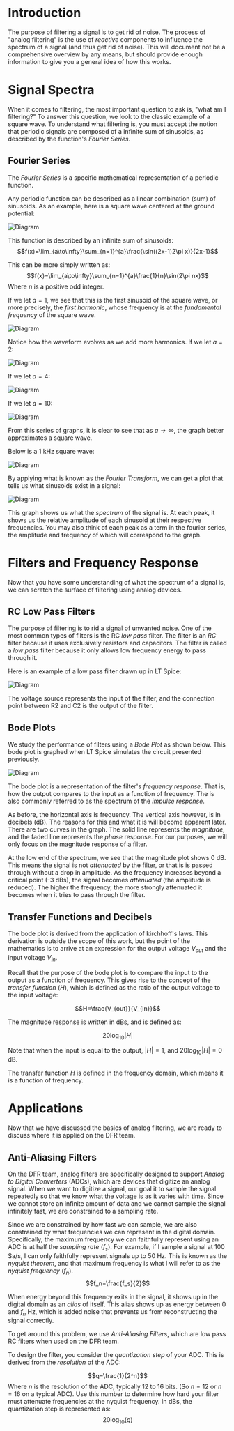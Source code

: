 # Introduction

The purpose of filtering a signal is to get rid of noise.
The process of "analog filtering" is the use of *reactive* components to influence the spectrum of a signal (and thus get rid of noise).
This will document not be a comprehensive overview by any means, but should provide enough information to give you a general idea of how this works.

# Signal Spectra

When it comes to filtering, the most important question to ask is, "what am I filtering?"
To answer this question, we look to the classic example of a square wave.
To understand what filtering is, you must accept the notion that periodic signals are composed of a infinite sum of sinusoids, as described by the function's *Fourier Series*.

## Fourier Series

The *Fourier Series* is a specific mathematical representation of a periodic function.

Any periodic function can be described as a linear combination (sum) of sinusoids.
As an example, here is a square wave centered at the ground potential:

![Diagram](figures\square_wave.JPG)

This function is described by an infinite sum of sinusoids:
$$f(x)=\lim_{a\to\infty}\sum_{n=1}^{a}\frac{\sin((2x-1)2\pi x)}{2x-1}$$

This can be more simply written as:
$$f(x)=\lim_{a\to\infty}\sum_{n=1}^{a}\frac{1}{n}\sin(2\pi nx)$$
Where $n$ is a positive odd integer.

If we let $a=1$, we see that this is the first sinusoid of the square wave, or more precisely, the *first harmonic*, whose frequency is at the *fundamental frequency* of the square wave.

![Diagram](figures\square_wave_2.JPG)

Notice how the waveform evolves as we add more harmonics. If we let $a=2$:

![Diagram](figures\square_wave_3.JPG)

If we let $a=4$:

![Diagram](figures\square_wave_4.JPG)

If we let $a=10$:

![Diagram](figures\square_wave_5.JPG)

From this series of graphs, it is clear to see that as $a\to\infty$, the graph better approximates a square wave.

Below is a 1 kHz square wave:

![Diagram](figures\square_wave_1kHz.png)

By applying what is known as the *Fourier Transform*, we can get a plot that tells us what sinusoids exist in a signal:

![Diagram](figures\square_wave_1kHz_bode.png)

This graph shows us what the *spectrum* of the signal is.
At each peak, it shows us the relative amplitude of each sinusoid at their respective frequencies.
You may also think of each peak as a term in the fourier series, the amplitude and frequency of which will correspond to the graph.

# Filters and Frequency Response

Now that you have some understanding of what the spectrum of a signal is, we can scratch the surface of filtering using analog devices.

## RC Low Pass Filters

The purpose of filtering is to rid a signal of unwanted noise. 
One of the most common types of filters is the RC *low pass* filter. 
The filter is an *RC* filter because it uses exclusively resistors and capacitors.
The filter is called a *low pass* filter because it only allows low frequency energy to pass through it.

Here is an example of a low pass filter drawn up in LT Spice:

![Diagram](figures\lpf.JPG)

The voltage source represents the input of the filter, and the connection point between R2 and C2 is the output of the filter.

## Bode Plots

We study the performance of filters using a *Bode Plot* as shown below. This bode plot is graphed when LT Spice simulates the circuit presented previously.

![Diagram](figures\lpf_bode.JPG)

The bode plot is a representation of the filter's *frequency response*. That is, how the output compares to the input as a function of frequency. The is also commonly referred to as the spectrum of the *impulse response*.

As before, the horizontal axis is frequency. The vertical axis however, is in decibels (dB). The reasons for this and what it is will become apparent later. There are two curves in the graph. The solid line represents the *magnitude*, and the faded line represents the *phase* response.
For our purposes, we will only focus on the magnitude response of a filter.

At the low end of the spectrum, we see that the magnitude plot shows 0 dB.
This means the signal is not *attenuated* by the filter, or that is is passed through without a drop in amplitude.
As the frequency increases beyond a critical point (-3 dBs), the signal becomes *attenuated* (the amplitude is reduced).
The higher the frequency, the more strongly attenuated it becomes when it tries to pass through the filter.

## Transfer Functions and Decibels

The bode plot is derived from the application of kirchhoff's laws.
This derivation is outside the scope of this work, but the point of the mathematics is to arrive at an expression for the output voltage $V_{out}$ and the input voltage $V_{in}$.

Recall that the purpose of the bode plot is to compare the input to the output as a function of frequency. This gives rise to the concept of the *transfer function* ($H$), which is defined as the ratio of the output voltage to the input voltage:

$$H=\frac{V_{out}}{V_{in}}$$

The magnitude response is written in dBs, and is defined as:

$$20\log_{10}|H|$$

Note that when the input is equal to the output, $|H|=1$, and $20\log_{10}|H|=0$ dB.

The transfer function $H$ is defined in the frequency domain, which means it is a function of frequency.

# Applications

Now that we have discussed the basics of analog filtering, we are ready to discuss where it is applied on the DFR team.

## Anti-Aliasing Filters

On the DFR team, analog filters are specifically designed to support *Analog to Digital Converters* (ADCs), which are devices that digitize an analog signal.
When we want to digitize a signal, our goal it to sample the signal repeatedly so that we know what the voltage is as it varies with time.
Since we cannot store an infinite amount of data and we cannot sample the signal infinitely fast, we are constrained to a sampling rate.

Since we are constrained by how fast we can sample, we are also constrained by what frequencies we can represent in the digital domain.
Specifically, the maximum frequency we can faithfully represent using an ADC is at half the *sampling rate* ($f_s$).
For example, if I sample a signal at 100 Sa/s, I can only faithfully represent signals up to 50 Hz. This is known as the *nyquist theorem*, and that maximum frequency is what I will refer to as the *nyquist frequency* ($f_n$).
$$f_n=\frac{f_s}{2}$$

When energy beyond this frequency exits in the signal, it shows up in the digital domain as an *alias* of itself. This alias shows up as energy between 0 and $f_n$ Hz, which is added noise that prevents us from reconstructing the signal correctly.

To get around this problem, we use *Anti-Aliasing Filters*, which are low pass RC filters when used on the DFR team.

To design the filter, you consider the *quantization step* of your ADC.
This is derived from the *resolution* of the ADC:

$$q=\frac{1}{2^n}$$
Where $n$ is the resolution of the ADC, typically 12 to 16 bits. (So $n=12$ or $n=16$ on a typical ADC). Use this number to determine how hard your filter must attenuate frequencies at the nyquist frequency.
In dBs, the quantization step is represented as:
$$20\log_{10}(q)$$